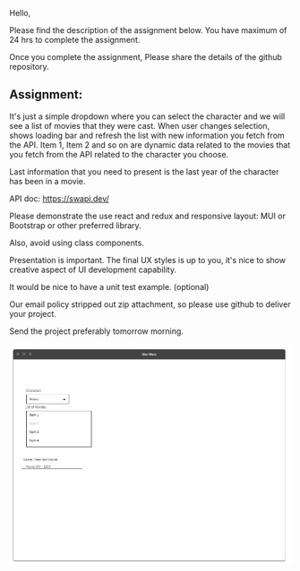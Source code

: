 Hello,

Please find the description of the assignment below. You have maximum of 24 hrs to complete the assignment.

Once you complete the assignment, Please share the details of the github repository.

## Assignment:

It's just a simple dropdown where you can select the character and we will see a list of movies that they were cast. When user changes selection, shows loading bar and refresh the list with new information you fetch from the API. Item 1, Item 2 and so on are dynamic data related to the movies that you fetch from the API related to the character you choose.

Last information that you need to present is the last year of the character has been in a movie.

 API doc: https://swapi.dev/

Please demonstrate the use react and redux and responsive layout: MUI or Bootstrap or other preferred library.

Also, avoid using class components.

Presentation is important. The final UX styles is up to you, it's nice to show creative aspect of UI development capability.

It would be nice to have a unit test example. (optional)

Our email policy stripped out zip attachment, so please use github to deliver your project.

Send the project preferably tomorrow morning.

![](BGRS%20Assignment_files/image001.png)